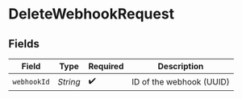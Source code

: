 # DeleteWebhookRequest


## Fields

| Field                    | Type                     | Required                 | Description              |
| ------------------------ | ------------------------ | ------------------------ | ------------------------ |
| `webhookId`              | *String*                 | :heavy_check_mark:       | ID of the webhook (UUID) |